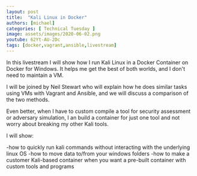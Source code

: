 ```yaml
---
layout: post
title:  "Kali Linux in Docker"
authors: [michael]
categories: [ Technical Tuesday ]
image: assets/images/2020-06-02.png
youtube: 62Yt-AU-2Dc
tags: [docker,vagrant,ansible,livestream]
---
```

In this livestream I will show how I run Kali Linux in a Docker Container on Docker for Windows. It helps me get the best of both worlds, and I don't need to maintain a VM.

I will be joined by Neil Stewart who will explain how he does similar tasks using VMs with Vagrant and Ansible, and we will discuss a comparison of the two methods.

Even better, when I have to custom compile a tool for security assessment or adversary simulation, I an build a container for just one tool and not worry about breaking my other Kali tools.

I will show:

-how to quickly run kali commands without interacting with the underlying linux OS
-how to move data to/from your windows folders
-how to make a customer Kali-based container when you want a pre-built container with custom tools and programs
